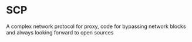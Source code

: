 # SCP
A complex network protocol for proxy, code for bypassing network blocks and always looking forward to open sources
